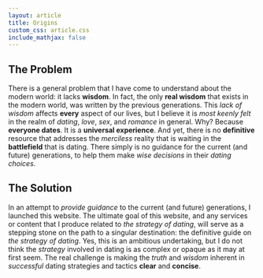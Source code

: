 ```yaml
---
layout: article
title: Origins
custom_css: article.css
include_mathjax: false
---
```

## The Problem
There is a general problem that I have come to understand about the modern world: it lacks **wisdom**. In fact, the only **real wisdom** that exists in the modern world, was written by the previous generations. This *lack of wisdom* affects **every** aspect of our lives, but I believe it is *most keenly felt* in the realm of *dating*, *love*, *sex*, and *romance* in general. Why? Because **everyone dates**. It is a **universal experience**. And yet, there is no **definitive** resource that addresses the *merciless* reality that is waiting in the **battlefield** that is dating. There simply is no guidance for the current (and future) generations, to help them make *wise decisions* in their *dating choices*.

## The Solution
In an attempt to *provide guidance* to the current (and future) generations, I launched this website. The ultimate goal of this website, and any services or content that I produce related to *the strategy of dating*, will serve as a stepping stone on the path to a singular destination: the definitive guide on *the strategy of dating*. Yes, this is an ambitious undertaking, but I do not think the *strategy* involved in dating is as complex or opaque as it may at first seem. The real challenge is making the *truth* and *wisdom* inherent in *successful* dating strategies and tactics **clear** and **concise**.
